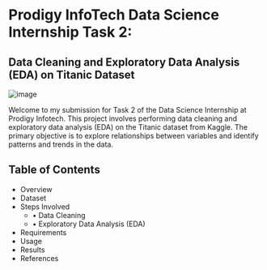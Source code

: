# Prodigy InfoTech Data Science Internship Task 2:
## Data Cleaning and Exploratory Data Analysis (EDA) on Titanic Dataset
![image](https://github.com/user-attachments/assets/f0b30916-d5c6-4a2f-81bf-e3541df51ce9)


Welcome to my submission for Task 2 of the Data Science Internship at Prodigy Infotech. This project involves performing data cleaning and exploratory data analysis (EDA) on the Titanic dataset from Kaggle. The primary objective is to explore relationships between variables and identify patterns and trends in the data.
## Table of Contents
- Overview
- Dataset
- Steps Involved
  <ul>
    <li>&#8226; Data Cleaning</li>
    <li>&#8226; Exploratory Data Analysis (EDA)</li>
  </ul>
- Requirements
- Usage
- Results
- References
